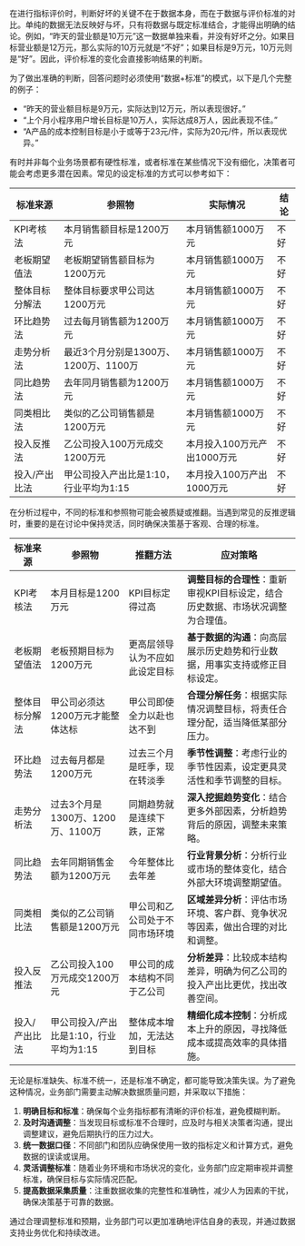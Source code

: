 在进行指标评价时，判断好坏的关键不在于数据本身，而在于数据与评价标准的对比。单纯的数据无法反映好与坏，只有将数据与既定标准结合，才能得出明确的结论。例如，“昨天的营业额是10万元”这一数据单独来看，并没有好坏之分。如果目标营业额是12万元，那么实际的10万元就是“不好”；如果目标是9万元，10万元则是“好”。因此，评价标准的变化会直接影响结果的判断。

为了做出准确的判断，回答问题时必须使用“数据+标准”的模式，以下是几个完整的例子：

- “昨天的营业额目标是9万元，实际达到12万元，所以表现很好。”
- “上个月小程序用户增长目标是10万人，实际达成8万人，因此表现不佳。”
- “A产品的成本控制目标是小于或等于23元/件，实际为20元/件，所以表现优异。”

有时并非每个业务场景都有硬性标准，或者标准在某些情况下没有细化，决策者可能会考虑更多潜在因素。常见的设定标准的方式可以参考如下：

| **标准来源**    | **参照物**                              | **实际情况**                 | **结论** |
| -------------- | -------------------------------------- | --------------------------- | ---- |
| KPI考核法      | 本月销售额目标是1200万元               | 本月销售额1000万元          | 不好 |
| 老板期望值法   | 老板期望销售额目标为1200万元           | 本月销售额1000万元          | 不好 |
| 整体目标分解法 | 整体目标要求甲公司达1200万元           | 本月销售额1000万元          | 不好 |
| 环比趋势法     | 过去每月销售额为1200万元               | 本月销售额1000万元          | 不好 |
| 走势分析法     | 最近3个月分别是1300万、1200万、1100万  | 本月销售额1000万元          | 不好 |
| 同比趋势法     | 去年同月销售额为1200万元               | 本月销售额1000万元          | 不好 |
| 同类相比法     | 类似的乙公司销售额是1200万元           | 本月销售额1000万元          | 不好 |
| 投入反推法     | 乙公司投入100万元成交1200万元          | 本月投入100万元产出1000万元 | 不好 |
| 投入/产出比法  | 甲公司投入产出比是1:10，行业平均为1:15 | 本月投入100万产出1000万元   | 不好 |

在分析过程中，不同的标准和参照物可能会被质疑或推翻。当遇到常见的反推逻辑时，重要的是在讨论中保持灵活，同时确保决策基于客观、合理的标准。

| **标准来源**   | **参照物**                              | **推翻方法**                   | **应对策略**                                                                    |
| --------------| --------------------------------------- | ------------------------------ | ------------------------------------------------------------------------------- |
| KPI考核法      | 本月目标是1200万元                      | KPI目标定得过高             | **调整目标的合理性**：重新审视KPI目标设定，结合历史数据、市场状况调整为合理值。 |
| 老板期望值法   | 老板预期目标为1200万元                  | 更高层领导认为不应如此设定目标   | **基于数据的沟通**：向高层展示历史趋势和行业数据，用事实支持或修正目标设定。    |
| 整体目标分解法 | 甲公司必须达1200万元才能整体达标        | 甲公司即使全力以赴也达不到        | **合理分解任务**：根据实际情况调整目标，将责任合理分配，适当降低某部分压力。    |
| 环比趋势法     | 过去每月都是1200万元                    | 过去三个月是旺季，现在转淡季    | **季节性调整**：考虑行业的季节性因素，设定更具灵活性和季节调整的目标。          |
| 走势分析法     | 过去3个月是1300万、1200万、1100万       | 同期趋势就是连续下跌，正常      | **深入挖掘趋势变化**：结合更多外部因素，分析趋势背后的原因，调整未来策略。      |
| 同比趋势法     | 去年同期销售金额为1200万元              | 今年整体比去年差               | **行业背景分析**：分析行业或市场的整体变化，结合外部大环境调整期望值。          |
| 同类相比法     | 类似的乙公司销售额是1200万元            | 甲公司和乙公司处于不同市场环境    | **区域差异分析**：评估市场环境、客户群、竞争状况等因素，做出合理的对比和调整。  |
| 投入反推法     | 乙公司投入100万元成交1200万元            | 甲公司的成本结构不同于乙公司     | **分析差异**：比较成本结构差异，明确为何乙公司的投入产出比更优，找出改善空间。  |
| 投入/产出比法  | 甲公司投入/产出比是1:10，行业平均为1:15  | 整体成本增加，无法达到目标        | **精细化成本控制**：分析成本上升的原因，寻找降低成本或提高效率的具体措施。      |

无论是标准缺失、标准不统一，还是标准不确定，都可能导致决策失误。为了避免这种情况，业务部门需要主动解决数据质量问题，并采取以下措施：

1. **明确目标和标准**：确保每个业务指标都有清晰的评价标准，避免模糊判断。
2. **及时沟通调整**：当发现目标或标准不合理时，应及时与相关决策者沟通，提出调整建议，避免后期执行的压力过大。
3. **统一数据口径**：不同部门和团队应确保使用一致的指标定义和计算方式，避免数据的误读或误用。
4. **灵活调整标准**：随着业务环境和市场状况的变化，业务部门应定期审视并调整标准，确保目标与实际情况匹配。
5. **提高数据采集质量**：注重数据收集的完整性和准确性，减少人为因素的干扰，确保决策基于可靠的数据。

通过合理调整标准和预期，业务部门可以更加准确地评估自身的表现，并通过数据支持业务优化和持续改进。
